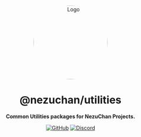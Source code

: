 <div align="center">

<img src="https://i.kagchi.my.id/nezuko.png" alt="Logo" width="200px" height="200px" style="border-radius:50%"/>

# @nezuchan/utilities

**Common Utilities packages for NezuChan Projects.**

[![GitHub](https://img.shields.io/github/license/nezuchan/utilities)](https://github.com/nezuchan/utilities/blob/main/LICENSE)
[![Discord](https://discordapp.com/api/guilds/785715968608567297/embed.png)](https://nezu.my.id)

</div>
